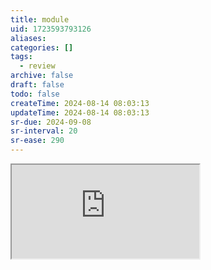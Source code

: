 ```yaml
---
title: module
uid: 1723593793126
aliases:
categories: []
tags:
  - review
archive: false
draft: false
todo: false
createTime: 2024-08-14 08:03:13
updateTime: 2024-08-14 08:03:13
sr-due: 2024-09-08
sr-interval: 20
sr-ease: 290
---
```


<iframe
  class="iframe_full"
  src="https://dict.youdao.com/result?word=module&lang=en"
>
</iframe>
